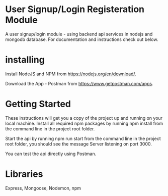 # User Signup/Login Registeration Module
A user signup/login module - using backend api services in nodejs and mongodb database.
For documentation and instructions check out below.

# installing
Install NodeJS and NPM from  https://nodejs.org/en/download/.

Download the App - Postman from https://www.getpostman.com/apps.

# Getting Started
These instructions will get you a copy of the project up and running on your local machine.
Install all required npm packages by running npm install from the command line in the project root folder.

Start the api by running npm run start from the command line in the project root folder, you should see the message Server listening on port 3000.

You can test the api directly using Postman.

# Libraries
Express, Mongoose, Nodemon, npm
